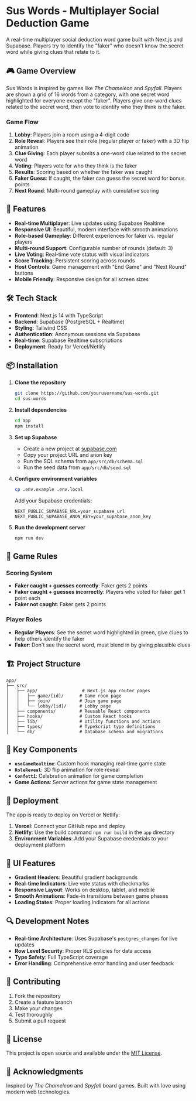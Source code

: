# Sus Words - Multiplayer Social Deduction Game

A real-time multiplayer social deduction word game built with Next.js and Supabase. Players try to identify the "faker" who doesn't know the secret word while giving clues that relate to it.

## 🎮 Game Overview

Sus Words is inspired by games like *The Chameleon* and *Spyfall*. Players are shown a grid of 16 words from a category, with one secret word highlighted for everyone except the "faker". Players give one-word clues related to the secret word, then vote to identify who they think is the faker.

### Game Flow
1. **Lobby**: Players join a room using a 4-digit code
2. **Role Reveal**: Players see their role (regular player or faker) with a 3D flip animation
3. **Clue Giving**: Each player submits a one-word clue related to the secret word
4. **Voting**: Players vote for who they think is the faker
5. **Results**: Scoring based on whether the faker was caught
6. **Faker Guess**: If caught, the faker can guess the secret word for bonus points
7. **Next Round**: Multi-round gameplay with cumulative scoring

## 🚀 Features

- **Real-time Multiplayer**: Live updates using Supabase Realtime
- **Responsive UI**: Beautiful, modern interface with smooth animations
- **Role-based Gameplay**: Different experiences for faker vs. regular players
- **Multi-round Support**: Configurable number of rounds (default: 3)
- **Live Voting**: Real-time vote status with visual indicators
- **Score Tracking**: Persistent scoring across rounds
- **Host Controls**: Game management with "End Game" and "Next Round" buttons
- **Mobile Friendly**: Responsive design for all screen sizes

## 🛠 Tech Stack

- **Frontend**: Next.js 14 with TypeScript
- **Backend**: Supabase (PostgreSQL + Realtime)
- **Styling**: Tailwind CSS
- **Authentication**: Anonymous sessions via Supabase
- **Real-time**: Supabase Realtime subscriptions
- **Deployment**: Ready for Vercel/Netlify

## 📦 Installation

1. **Clone the repository**
   ```bash
   git clone https://github.com/yourusername/sus-words.git
   cd sus-words
   ```

2. **Install dependencies**
   ```bash
   cd app
   npm install
   ```

3. **Set up Supabase**
   - Create a new project at [supabase.com](https://supabase.com)
   - Copy your project URL and anon key
   - Run the SQL schema from `app/src/db/schema.sql`
   - Run the seed data from `app/src/db/seed.sql`

4. **Configure environment variables**
   ```bash
   cp .env.example .env.local
   ```
   Add your Supabase credentials:
   ```
   NEXT_PUBLIC_SUPABASE_URL=your_supabase_url
   NEXT_PUBLIC_SUPABASE_ANON_KEY=your_supabase_anon_key
   ```

5. **Run the development server**
   ```bash
   npm run dev
   ```

## 🎯 Game Rules

### Scoring System
- **Faker caught + guesses correctly**: Faker gets 2 points
- **Faker caught + guesses incorrectly**: Players who voted for faker get 1 point each
- **Faker not caught**: Faker gets 2 points

### Player Roles
- **Regular Players**: See the secret word highlighted in green, give clues to help others identify the faker
- **Faker**: Don't see the secret word, must blend in by giving plausible clues

## 🏗 Project Structure

```
app/
├── src/
│   ├── app/                 # Next.js app router pages
│   │   ├── game/[id]/      # Game room page
│   │   ├── join/           # Join game page
│   │   └── lobby/[id]/     # Lobby page
│   ├── components/         # Reusable React components
│   ├── hooks/              # Custom React hooks
│   ├── lib/                # Utility functions and actions
│   ├── types/              # TypeScript type definitions
│   └── db/                 # Database schema and migrations
```

## 🔧 Key Components

- **`useGameRealtime`**: Custom hook managing real-time game state
- **`RoleReveal`**: 3D flip animation for role reveal
- **`Confetti`**: Celebration animation for game completion
- **Game Actions**: Server actions for game state management

## 🚀 Deployment

The app is ready to deploy on Vercel or Netlify:

1. **Vercel**: Connect your GitHub repo and deploy
2. **Netlify**: Use the build command `npm run build` in the `app` directory
3. **Environment Variables**: Add your Supabase credentials to your deployment platform

## 🎨 UI Features

- **Gradient Headers**: Beautiful gradient backgrounds
- **Real-time Indicators**: Live vote status with checkmarks
- **Responsive Layout**: Works on desktop, tablet, and mobile
- **Smooth Animations**: Fade-in transitions between game phases
- **Loading States**: Proper loading indicators for all actions

## 🔍 Development Notes

- **Real-time Architecture**: Uses Supabase's `postgres_changes` for live updates
- **Row Level Security**: Proper RLS policies for data access
- **Type Safety**: Full TypeScript coverage
- **Error Handling**: Comprehensive error handling and user feedback

## 🤝 Contributing

1. Fork the repository
2. Create a feature branch
3. Make your changes
4. Test thoroughly
5. Submit a pull request

## 📄 License

This project is open source and available under the [MIT License](LICENSE).

## 🎉 Acknowledgments

Inspired by *The Chameleon* and *Spyfall* board games. Built with love using modern web technologies.

